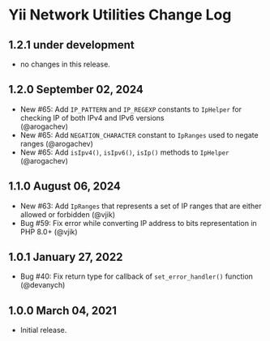 # Yii Network Utilities Change Log

## 1.2.1 under development

- no changes in this release.

## 1.2.0 September 02, 2024

- New #65: Add `IP_PATTERN` and `IP_REGEXP` constants  to `IpHelper` for checking IP of both IPv4 and IPv6 versions             
  (@arogachev)
- New #65: Add `NEGATION_CHARACTER` constant to `IpRanges` used to negate ranges (@arogachev)
- New #65: Add `isIpv4()`, `isIpv6()`, `isIp()` methods to `IpHelper` (@arogachev)

## 1.1.0 August 06, 2024

- New #63: Add `IpRanges` that represents a set of IP ranges that are either allowed or forbidden (@vjik)
- Bug #59: Fix error while converting IP address to bits representation in PHP 8.0+ (@vjik)

## 1.0.1 January 27, 2022

- Bug #40: Fix return type for callback of `set_error_handler()` function (@devanych)

## 1.0.0 March 04, 2021

- Initial release.

